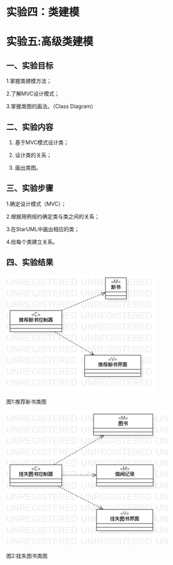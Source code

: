 # 实验四：类建模

# 实验五:高级类建模

## 一、实验目标

1.掌握类建模方法；

2.了解MVC设计模式；

3.掌握类图的画法。（Class Diagram）

## 二、实验内容

1. 基于MVC模式设计类；

2. 设计类的关系；

3. 画出类图。

## 三、实验步骤

1.确定设计模式（MVC）；

2.根据用例规约确定类与类之间的关系；

3.在StarUML中画出相应的类；

4.给每个类建立关系。

## 四、实验结果

![类图1](./实验4推荐新书.jpg)

图1:推荐新书类图

![类图2](./实验4挂失图书.jpg)

图2:挂失图书类图
